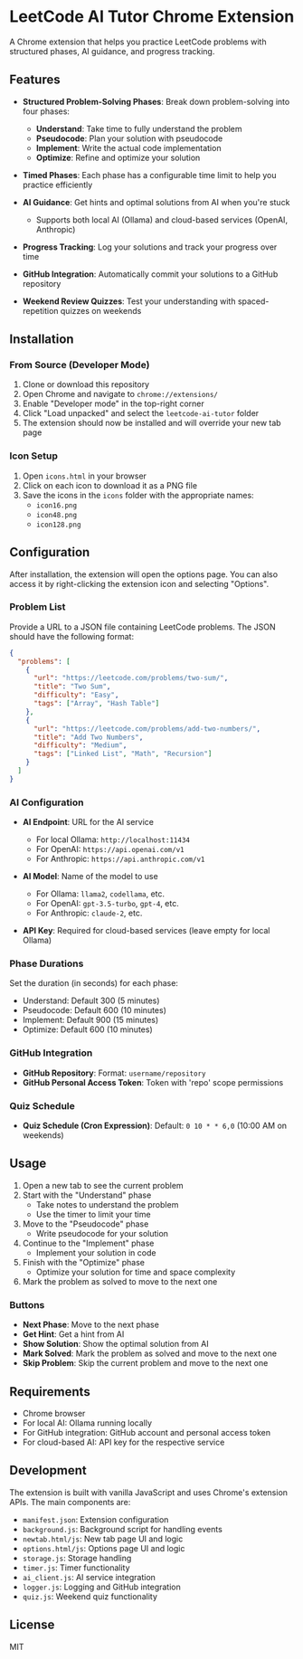 # LeetCode AI Tutor Chrome Extension

A Chrome extension that helps you practice LeetCode problems with structured phases, AI guidance, and progress tracking.

## Features

- **Structured Problem-Solving Phases**: Break down problem-solving into four phases:
  - **Understand**: Take time to fully understand the problem
  - **Pseudocode**: Plan your solution with pseudocode
  - **Implement**: Write the actual code implementation
  - **Optimize**: Refine and optimize your solution

- **Timed Phases**: Each phase has a configurable time limit to help you practice efficiently

- **AI Guidance**: Get hints and optimal solutions from AI when you're stuck
  - Supports both local AI (Ollama) and cloud-based services (OpenAI, Anthropic)

- **Progress Tracking**: Log your solutions and track your progress over time

- **GitHub Integration**: Automatically commit your solutions to a GitHub repository

- **Weekend Review Quizzes**: Test your understanding with spaced-repetition quizzes on weekends

## Installation

### From Source (Developer Mode)

1. Clone or download this repository
2. Open Chrome and navigate to `chrome://extensions/`
3. Enable "Developer mode" in the top-right corner
4. Click "Load unpacked" and select the `leetcode-ai-tutor` folder
5. The extension should now be installed and will override your new tab page

### Icon Setup

1. Open `icons.html` in your browser
2. Click on each icon to download it as a PNG file
3. Save the icons in the `icons` folder with the appropriate names:
   - `icon16.png`
   - `icon48.png`
   - `icon128.png`

## Configuration

After installation, the extension will open the options page. You can also access it by right-clicking the extension icon and selecting "Options".

### Problem List

Provide a URL to a JSON file containing LeetCode problems. The JSON should have the following format:

```json
{
  "problems": [
    {
      "url": "https://leetcode.com/problems/two-sum/",
      "title": "Two Sum",
      "difficulty": "Easy",
      "tags": ["Array", "Hash Table"]
    },
    {
      "url": "https://leetcode.com/problems/add-two-numbers/",
      "title": "Add Two Numbers",
      "difficulty": "Medium",
      "tags": ["Linked List", "Math", "Recursion"]
    }
  ]
}
```

### AI Configuration

- **AI Endpoint**: URL for the AI service
  - For local Ollama: `http://localhost:11434`
  - For OpenAI: `https://api.openai.com/v1`
  - For Anthropic: `https://api.anthropic.com/v1`

- **AI Model**: Name of the model to use
  - For Ollama: `llama2`, `codellama`, etc.
  - For OpenAI: `gpt-3.5-turbo`, `gpt-4`, etc.
  - For Anthropic: `claude-2`, etc.

- **API Key**: Required for cloud-based services (leave empty for local Ollama)

### Phase Durations

Set the duration (in seconds) for each phase:
- Understand: Default 300 (5 minutes)
- Pseudocode: Default 600 (10 minutes)
- Implement: Default 900 (15 minutes)
- Optimize: Default 600 (10 minutes)

### GitHub Integration

- **GitHub Repository**: Format: `username/repository`
- **GitHub Personal Access Token**: Token with 'repo' scope permissions

### Quiz Schedule

- **Quiz Schedule (Cron Expression)**: Default: `0 10 * * 6,0` (10:00 AM on weekends)

## Usage

1. Open a new tab to see the current problem
2. Start with the "Understand" phase
   - Take notes to understand the problem
   - Use the timer to limit your time
3. Move to the "Pseudocode" phase
   - Write pseudocode for your solution
4. Continue to the "Implement" phase
   - Implement your solution in code
5. Finish with the "Optimize" phase
   - Optimize your solution for time and space complexity
6. Mark the problem as solved to move to the next one

### Buttons

- **Next Phase**: Move to the next phase
- **Get Hint**: Get a hint from AI
- **Show Solution**: Show the optimal solution from AI
- **Mark Solved**: Mark the problem as solved and move to the next one
- **Skip Problem**: Skip the current problem and move to the next one

## Requirements

- Chrome browser
- For local AI: Ollama running locally
- For GitHub integration: GitHub account and personal access token
- For cloud-based AI: API key for the respective service

## Development

The extension is built with vanilla JavaScript and uses Chrome's extension APIs. The main components are:

- `manifest.json`: Extension configuration
- `background.js`: Background script for handling events
- `newtab.html/js`: New tab page UI and logic
- `options.html/js`: Options page UI and logic
- `storage.js`: Storage handling
- `timer.js`: Timer functionality
- `ai_client.js`: AI service integration
- `logger.js`: Logging and GitHub integration
- `quiz.js`: Weekend quiz functionality

## License

MIT
